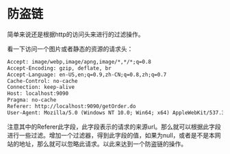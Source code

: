 # 防盗链

简单来说还是根据http的访问头来进行的过滤操作。

看一下访问一个图片或者静态的资源的请求头：

```html
Accept: image/webp,image/apng,image/*,*/*;q=0.8
Accept-Encoding: gzip, deflate, br
Accept-Language: en-US,en;q=0.9,zh-CN;q=0.8,zh;q=0.7
Cache-Control: no-cache
Connection: keep-alive
Host: localhost:9090
Pragma: no-cache
Referer: http://localhost:9090/getOrder.do
User-Agent: Mozilla/5.0 (Windows NT 10.0; Win64; x64) AppleWebKit/537.36 (KHTML, like Gecko) Chrome/71.0.3578.98 Safari/537.36
```

注意其中的Referer此字段，此字段表示的请求的来源url。那么就可以根据此字段进行一些过滤。增加一个过滤器，得到此字段的值，如果为null，或者是不是本网站的地址，那么就可以忽略此请求。以此来达到一个防盗链的操作。